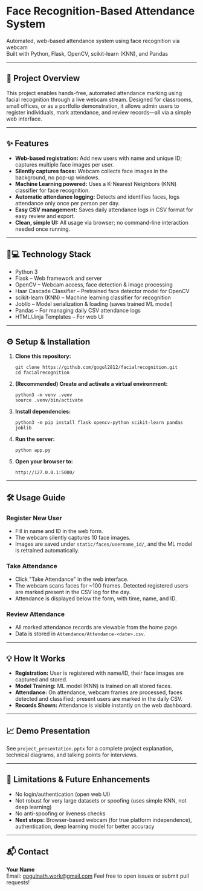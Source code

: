 # Face Recognition-Based Attendance System

Automated, web-based attendance system using face recognition via webcam  
Built with Python, Flask, OpenCV, scikit-learn (KNN), and Pandas

---

## 🚀 Project Overview

This project enables hands-free, automated attendance marking using facial recognition through a live webcam stream. Designed for classrooms, small offices, or as a portfolio demonstration, it allows admin users to register individuals, mark attendance, and review records—all via a simple web interface.

---

## ✨ Features

- **Web-based registration:** Add new users with name and unique ID; captures multiple face images per user.
- **Silently captures faces:** Webcam collects face images in the background, no pop-up windows.
- **Machine Learning powered:** Uses a K-Nearest Neighbors (KNN) classifier for face recognition.
- **Automatic attendance logging:** Detects and identifies faces, logs attendance only once per person per day.
- **Easy CSV management:** Saves daily attendance logs in CSV format for easy review and export.
- **Clean, simple UI:** All usage via browser; no command-line interaction needed once running.

---

## 🧑💻 Technology Stack

- Python 3
- Flask – Web framework and server
- OpenCV – Webcam access, face detection & image processing
- Haar Cascade Classifier – Pretrained face detector model for OpenCV
- scikit-learn (KNN) – Machine learning classifier for recognition
- Joblib – Model serialization & loading (saves trained ML model)
- Pandas – For managing daily CSV attendance logs
- HTML/Jinja Templates – For web UI

---

## ⚙️ Setup & Installation

1. **Clone this repository:**
    ```
    git clone https://github.com/gogul2812/facialrecognition.git
    cd facialrecognition
    ```

2. **(Recommended) Create and activate a virtual environment:**
    ```
    python3 -m venv .venv
    source .venv/bin/activate
    ```

3. **Install dependencies:**
    ```
    python3 -m pip install flask opencv-python scikit-learn pandas joblib
    ```

4. **Run the server:**
    ```
    python app.py
    ```

5. **Open your browser to:**
    ```
    http://127.0.0.1:5000/
    ```

---

## 🛠️ Usage Guide

### Register New User
- Fill in name and ID in the web form.
- The webcam silently captures 10 face images.
- Images are saved under `static/faces/username_id/`, and the ML model is retrained automatically.

### Take Attendance
- Click "Take Attendance" in the web interface.
- The webcam scans faces for ~100 frames. Detected registered users are marked present in the CSV log for the day.
- Attendance is displayed below the form, with time, name, and ID.

### Review Attendance
- All marked attendance records are viewable from the home page.
- Data is stored in `Attendance/Attendance-<date>.csv`.

---

## 💡 How It Works 

- **Registration:** User is registered with name/ID, their face images are captured and stored.
- **Model Training:** ML model (KNN) is trained on all stored faces.
- **Attendance:** On attendance, webcam frames are processed, faces detected and classified; present users are marked in the daily CSV.
- **Records Shown:** Attendance is visible instantly on the web dashboard.

---

## 📈 Demo Presentation

See `project_presentation.pptx` for a complete project explanation, technical diagrams, and talking points for interviews.

---

## 🛑 Limitations & Future Enhancements

- No login/authentication (open web UI)
- Not robust for very large datasets or spoofing (uses simple KNN, not deep learning)
- No anti-spoofing or liveness checks
- **Next steps:** Browser-based webcam (for true platform independence), authentication, deep learning model for better accuracy

---

## 📬 Contact

**Your Name**  
Email: gogulnath.work@gmail.com
Feel free to open issues or submit pull requests!
